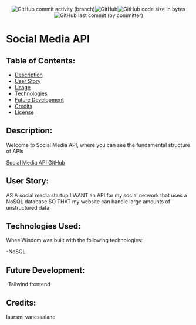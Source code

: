 
<p align="center"><img alt="GitHub commit activity (branch)" src="https://img.shields.io/github/commit-activity/t/ienxternal/social_media_api"><img alt="GitHub" src="https://img.shields.io/github/license/ienxternal/social_media_api"><img alt="GitHub code size in bytes" src="https://img.shields.io/github/languages/code-size/ienxternal/wheelwisdom"><img alt="GitHub last commit (by committer)" src="https://img.shields.io/github/last-commit/ienxternal/social_media_api"></p>



# Social Media API

## Table of Contents:

- [Description](#description)
- [User Story](#UserStory)
- [Usage](#usage)
- [Technologies](#technologies)
- [Future Development](#futureDevelopment)
- [Credits](#credits)
- [License](#license)

## Description:

Welcome to Social Media API, where you can see the fundamental structure of APIs




[Social Media API GitHub](https://github.com/Ienxternal/social_media_api)



## User Story:

AS A social media startup
I WANT an API for my social network that uses a NoSQL database
SO THAT my website can handle large amounts of unstructured data

## Technologies Used: 

WheelWisdom was built with the following technologies:

-NoSQL

## Future Development: 

-Tailwind frontend


## Credits:

laursmi
vanessalane



